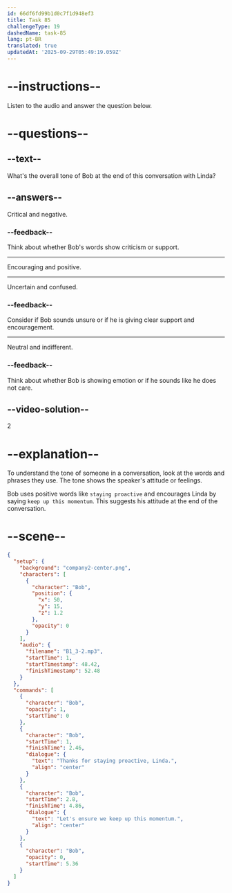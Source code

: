 ```yaml
---
id: 66df6fd99b1d0c7f1d948ef3
title: Task 85
challengeType: 19
dashedName: task-85
lang: pt-BR
translated: true
updatedAt: '2025-09-29T05:49:19.059Z'
---
```

<!--
AUDIO REFERENCE:
Bob: Thanks for staying proactive, Linda. Let's ensure we keep up this momentum.
-->

# --instructions--

Listen to the audio and answer the question below.

# --questions--

## --text--

What's the overall tone of Bob at the end of this conversation with Linda?

## --answers--

Critical and negative.

### --feedback--

Think about whether Bob's words show criticism or support.

---

Encouraging and positive.

---

Uncertain and confused.

### --feedback--

Consider if Bob sounds unsure or if he is giving clear support and encouragement.

---

Neutral and indifferent.

### --feedback--

Think about whether Bob is showing emotion or if he sounds like he does not care.

## --video-solution--

2

# --explanation--

To understand the tone of someone in a conversation, look at the words and phrases they use. The tone shows the speaker's attitude or feelings.

Bob uses positive words like `staying proactive` and encourages Linda by saying `keep up this momentum`. This suggests his attitude at the end of the conversation.

# --scene--

```json
{
  "setup": {
    "background": "company2-center.png",
    "characters": [
      {
        "character": "Bob",
        "position": {
          "x": 50,
          "y": 15,
          "z": 1.2
        },
        "opacity": 0
      }
    ],
    "audio": {
      "filename": "B1_3-2.mp3",
      "startTime": 1,
      "startTimestamp": 48.42,
      "finishTimestamp": 52.48
    }
  },
  "commands": [
    {
      "character": "Bob",
      "opacity": 1,
      "startTime": 0
    },
    {
      "character": "Bob",
      "startTime": 1,
      "finishTime": 2.46,
      "dialogue": {
        "text": "Thanks for staying proactive, Linda.",
        "align": "center"
      }
    },
    {
      "character": "Bob",
      "startTime": 2.8,
      "finishTime": 4.86,
      "dialogue": {
        "text": "Let's ensure we keep up this momentum.",
        "align": "center"
      }
    },
    {
      "character": "Bob",
      "opacity": 0,
      "startTime": 5.36
    }
  ]
}
```
